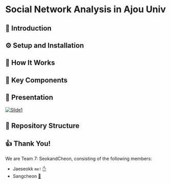 # Social Network Analysis in Ajou Univ

## 👋 Introduction

## ⚙️ Setup and Installation

## 🚀 How It Works

## 🔑 Key Components


## 🎤 Presentation 
[![Slide1](/Project/presentation/slides/1.png)](https://github.com/Imjaeseokk/Ajou-Social_network_analysis/tree/main/Project/presentation)


## 📁 Repository Structure


## 👍 Thank You!

We are Team 7: SeokandCheon, consisting of the following members:
- Jaeseokk `me!` [✋](https://imjaeseokk.github.io/) 
- Sangcheon [🔗](https://github.com/Park-Sangcheon)


